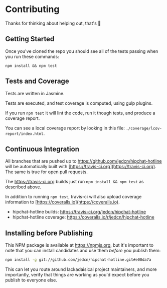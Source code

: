 # Contributing

Thanks for thinking about helping out, that's :metal:

## Getting Started

Once you've cloned the repo you should see all of the tests passing
when you run these commands:

    npm install && npm test

## Tests and Coverage

Tests are written in Jasmine.

Tests are executed, and test coverage is computed, using gulp plugins.

If you run `npm test` it will lint the code, run it though tests, and
produce a coverage report.

You can see a local coverage report by looking in this file:
`./coverage/lcov-report/index.html`.

## Continuous Integration

All branches that are pushed up to
https://github.com/jedcn/hipchat-hotline will be automatically built
with [https://travis-ci.org](https://travis-ci.org). The same is true
for open pull requests.

The https://travis-ci.org builds just run `npm install && npm test` as
described above.

In addition to running `npm test`, travis-ci will also upload coverage
information to [https://coveralls.io](https://coveralls.io).

* hipchat-hotline builds: https://travis-ci.org/jedcn/hipchat-hotline
* hipchat-hotline coverage: https://coveralls.io/r/jedcn/hipchat-hotline

## Installing before Publishing

This NPM package is available at https://npmjs.org, but it's important
to note that you can install candidates and use them *before* you
publish them:

```sh
npm install -g git://github.com/jedcn/hipchat-hotline.git#e00da7a
```

This can let you route around lackadaisical project maintainers, and
more importantly, verify that things are working as you'd expect
before you publish to everyone else.
